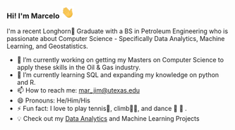 ### Hi! I'm Marcelo <img src="Assets/Gifs/Hi.gif" width="29px">

I'm a recent Longhorn🤘 Graduate with a BS in Petroleum Engineering who is passionate about Computer Science - Specifically Data Analytics, Machine Learning, and Geostatistics.

- 🔭 I’m currently working on getting my Masters on Computer Science to apply these skills in the Oil & Gas industry.
- 🌱 I’m currently learning SQL and expanding my knowledge on python and R.
- 📫 How to reach me: mar_jim@utexas.edu
- 😄 Pronouns: He/Him/His
- ⚡ Fun fact: I love to play tennis🎾, climb🧗‍♀️, and dance 🕺 💃 . 
- 💡 Check out my [Data Analytics](https://github.com/Mar-Jim/Data-Analytics-UT) and Machine Learning Projects 
